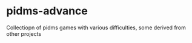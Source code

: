 # pidms-advance
Collectiopn of pidms games with various difficulties, some derived from other projects
